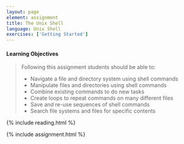 ```yaml
---
layout: page
element: assignment
title: The Unix Shell
language: Unix Shell
exercises: ['Getting Started']
---
```


#### Learning Objectives

> Following this assignment students should be able to:
>
> - Navigate a file and directory system using shell commands
> - Manipulate files and directories using shell commands
> - Combine existing commands to do new tasks
> - Create loops to repeat commands on many different files
> - Save and re-use sequences of shell commands
> - Search file systems and files for specific contents

{% include reading.html %}

{% include assignment.html %}
